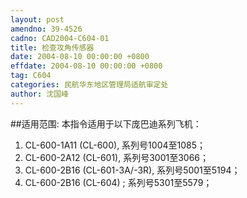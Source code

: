 ```yaml
---
layout: post
amendno: 39-4526
cadno: CAD2004-C604-01
title: 检查攻角传感器
date: 2004-08-10 00:00:00 +0800
effdate: 2004-08-10 00:00:00 +0800
tag: C604
categories: 民航华东地区管理局适航审定处
author: 沈国峰
---
```


##适用范围:
本指令适用于以下庞巴迪系列飞机：
1. CL-600-1A11 (CL-600), 系列号1004至1085；
2. CL-600-2A12 (CL-601), 系列号3001至3066；
3. CL-600-2B16 (CL-601-3A/-3R), 系列号5001至5194；
4. CL-600-2B16 (CL-604) ; 系列号5301至5579；

